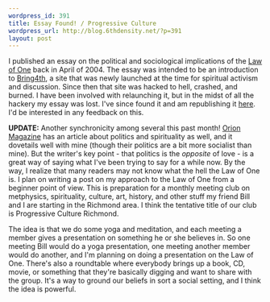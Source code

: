 ```yaml
--- 
wordpress_id: 391
title: Essay Found! / Progressive Culture
wordpress_url: http://blog.6thdensity.net/?p=391
layout: post
---
```

I published an essay on the political and sociological implications of the <a href="http://wiki.lawof1.org">Law of One</a> back in April of 2004.  The essay was intended to be an introduction to <a href="http://bring4th.org">Bring4th</a>, a site that was newly launched at the time for spiritual activism and discussion.  Since then that site was hacked to hell, crashed, and burned.  I have been involved with relaunching it, but in the midst of all the hackery my essay was lost.  I've since found it and am republishing it <a href="http://blog.6thdensity.net/?page_id=390">here</a>.  I'd be interested in any feedback on this.

<strong>UPDATE:</strong> Another synchronicity among several this past month! <a href="http://www.oriononline.org">Orion Magazine</a> has an article about politics and spirituality as well, and it dovetails well with mine (though their politics are a bit more socialist than mine). But the writer's key point - that politics is the <em>opposite</em> of love - is a great way of saying what I've been trying to say for a while now.
By the way, I realize that many readers may not know what the hell the Law of One is.  I plan on writing a post on my approach to the Law of One from a beginner point of view.  This is preparation for a monthly meeting club on metphysics, spirituality, culture, art, history, and other stuff my friend Bill and I are starting in the Richmond area.  I think the tentative title of our club is Progressive Culture Richmond.

The idea is that we do some yoga and meditation, and each meeting a member gives a presentation on something he or she believes in.  So one meeting Bill would do a yoga presentation, one meeting another member would do another, and I'm planning on doing a presentation on the Law of One.  There's also a roundtable where everybody brings up a book, CD, movie, or something that they're basically digging and want to share with the group.  It's a way to ground our beliefs in sort a social setting, and I think the idea is powerful.
